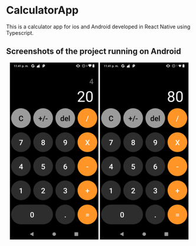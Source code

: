 # CalculatorApp

This is a calculator app for ios and Android developed in React Native using Typescript.

## Screenshots of the project running on Android
<div align="middle">
  <img src="/img/Screenshot1.png" alt="Screenshot of the project running on Android" width="240" />
  <img src="/img/Screenshot2.png" alt="Screenshot of the project running on Android" width="240" />
</div>
